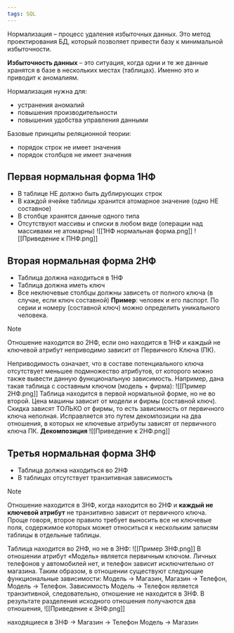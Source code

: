 ```yaml
---
tags: SQL
---
```

Нормализация – процесс удаления избыточных данных. Это метод проектирования
БД, который позволяет привести базу к минимальной избыточности.

**Избыточность данных** – это ситуация, когда одни и те же данные хранятся в базе в нескольких местах (таблицах). Именно это и приводит к аномалиям.

Нормализация нужна для:
- устранения аномалий
- повышения производительности
- повышения удобства управления данными

Базовые принципы реляционной теории:
- порядок строк не имеет значения
- порядок столбцов не имеет значения

## Первая нормальная форма 1НФ
- В таблице НЕ должно быть дублирующих строк
- В каждой ячейке таблицы хранится атомарное значение (одно НЕ составное)
- В столбце хранятся данные одного типа
- Отсутствуют массивы и списки в любом виде (операции над массивами не атомарны)
![[1НФ нормальная форма.png]]
![[Приведение к ПНФ.png]]
## Вторая нормальная форма 2НФ
- Таблица должна находиться в 1НФ
- Таблица должна иметь ключ
- Все неключевые столбцы должны зависеть от полного ключа (в случае, если ключ составной)
**Пример**: человек и его паспорт. По серии и номеру (составной ключ) можно определить уникального человека.

>[!note]
>Отношение находится во 2НФ, если оно находится в 1НФ и каждый не ключевой атрибут неприводимо зависит от Первичного Ключа (ПК).

Неприводимость означает, что в составе потенциального ключа отсутствует меньшее подмножество атрибутов, от которого можно также вывести данную функциональную зависимость. Например, дана такая таблица с составным ключом (модель + фирма):
![[Пример 2НФ.png]]
Таблица находится в первой нормальной форме, но не во второй. Цена машины зависит от модели и фирмы (составной ключ). Скидка зависят ТОЛЬКО от фирмы, то есть зависимость от первичного ключа неполная.
Исправляется это путем декомпозиции на два отношения, в которых не ключевые
атрибуты зависят от первичного ключа ПК. **Декомпозиция**
![[Приведение к 2НФ.png]]
## Третья нормальная форма 3НФ
- Таблица должна находиться во 2НФ
- В таблицах отсутствует транзитивная зависимость

>[!note]
Отношение находится в 3НФ, когда находится во 2НФ и **каждый не ключевой атрибут** не транзитивно зависит от первичного ключа. Проще говоря, второе правило требует выносить все не ключевые поля, содержимое которых может относиться к нескольким записям таблицы в отдельные таблицы.

Таблица находится во 2НФ, но не в 3НФ:
![[Пример 3НФ.png]]
В отношении атрибут «Модель» является первичным ключом. Личных телефонов у автомобилей нет, и телефон зависит исключительно от магазина.
Таким образом, в отношении существуют следующие функциональные зависимости:
Модель → Магазин, Магазин → Телефон, Модель → Телефон. Зависимость Модель → Телефон является транзитивной, следовательно, отношение не находится в 3НФ.
В результате разделения исходного отношения
получаются два отношения,
![[Приведение к 3НФ.png]]

находящиеся в 3НФ → Магазин → Телефон
Модель → Магазин
